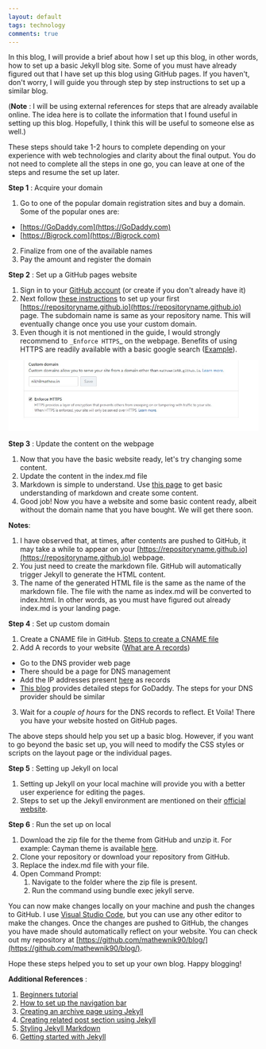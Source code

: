 ```yaml
---
layout: default
tags: technology
comments: true
---
```



In this blog, I will provide a brief about how I set up this blog, in other words, how to set up a basic Jekyll blog site. <!--more-->Some of you must have already figured out that I have set up this blog using GitHub pages. If you haven&#39;t, don&#39;t worry, I will guide you through step by step instructions to set up a similar blog.

(**Note** : I will be using external references for steps that are already available online. The idea here is to collate the information that I found useful in setting up this blog. Hopefully, I think this will be useful to someone else as well.)

These steps should take 1-2 hours to complete depending on your experience with web technologies and clarity about the final output. You do not need to complete all the steps in one go, you can leave at one of the steps and resume the set up later.

**Step 1** : Acquire your domain

1. Go to one of the popular domain registration sites and buy a domain. Some of the popular ones are:
  - [https://GoDaddy.com](https://GoDaddy.com)
  - [https://Bigrock.com](https://Bigrock.com)
2. Finalize from one of the available names
3. Pay the amount and register the domain

**Step 2** : Set up a GitHub pages website

1. Sign in to your [GitHub account](https://github.com/login) (or create if you don&#39;t already have it)
2. Next follow [these instructions](https://guides.github.com/features/pages/) to set up your first [https://repositoryname.github.io](https://repositoryname.github.io)  page. The subdomain name is same as your repository name. This will eventually change once you use your custom domain. 
3. Even though it is not mentioned in the guide, I would strongly recommend to `_Enforce HTTPS`_ on the webpage. Benefits of using HTTPS are readily available with a basic google search ([Example](https://www.bluecorona.com/blog/reasons-to-have-https-website)).

 ![](./assets/images/blog-support/setting_up_blog_custom_domain.jpg)

**Step 3** : Update the content on the webpage

1. Now that you have the basic website ready, let&#39;s try changing some content.
2. Update the content in the index.md file
3. Markdown is simple to understand. Use [this page](https://guides.github.com/features/mastering-markdown/) to get basic understanding of markdown and create some content.
4. Good job! Now you have a website and some basic content ready, albeit without the domain name that you have bought. We will get there soon.

**Notes**:
  1. I have observed that, at times, after contents are pushed to GitHub, it may take a while to appear on your [https://repositoryname.github.io](https://repositoryname.github.io) webpage.
  2. You just need to create the markdown file. GitHub will automatically trigger Jekyll to generate the HTML content.
  3. The name of the generated HTML file is the same as the name of the markdown file. The file with the name as index.md will be converted to index.html. In other words, as you must have figured out already index.md is your landing page.

**Step 4** : Set up custom domain

1. Create a CNAME file in GitHub. [Steps to create a CNAME file](https://hackernoon.com/use-custom-domain-with-github-pages-2-straightforward-steps-cf561eee244f)
2. Add A records to your website ([What are A records](https://support.dnsimple.com/articles/a-record/))
  - Go to the DNS provider web page
  - There should be a page for DNS management
  - Add the IP addresses present [here](https://help.github.com/articles/setting-up-an-apex-domain/#configuring-a-records-with-your-dns-provider) as records
  - [This blog](https://hackernoon.com/how-to-set-up-godaddy-domain-with-github-pages-a9300366c7b) provides detailed steps for GoDaddy. The steps for your DNS provider should be similar
3. Wait for a _couple of hours_ for the DNS records to reflect. Et Voila! There you have your website hosted on GitHub pages.

The above steps should help you set up a basic blog. However, if you want to go beyond the basic set up, you will need to modify the CSS styles or scripts on the layout page or the individual pages.

**Step 5** : Setting up Jekyll on local

1. Setting up Jekyll on your local machine will provide you with a better user experience for editing the pages.
2. Steps to set up the Jekyll environment are mentioned on their [official website](https://jekyllrb.com/docs/installation/windows/).

**Step 6** : Run the set up on local

1. Download the zip file for the theme from GitHub and unzip it. For example: Cayman theme is available [here](https://pages-themes.github.io/cayman/).
2. Clone your repository or download your repository from GitHub.
3. Replace the index.md file with your file.
4. Open Command Prompt:
    1. Navigate to the folder where the zip file is present.
    2. Run the command using bundle exec jekyll serve.

You can now make changes locally on your machine and push the changes to GitHub. I use [Visual Studio Code](https://code.visualstudio.com/download), but you can use any other editor to make the changes. Once the changes are pushed to GitHub, the changes you have made should automatically reflect on your website. You can check out my repository at [https://github.com/mathewnik90/blog/](https://github.com/mathewnik90/blog/).

Hope these steps helped you to set up your own blog. Happy blogging!

**Additional References** :

1. [Beginners tutorial](https://www.youtube.com/watch?v=bwThn0rxv7M&amp;index=1&amp;list=PLm_Qt4aKpfKijgP0rDH7FSJOlS9IBGbT1)
2. [How to set up the navigation bar](http://joshualande.com/jekyll-github-pages-poole)
3. [Creating an archive page using Jekyll](http://chris.house/blog/building-a-simple-archive-page-with-jekyll/)
4. [Creating related post section  using Jekyll](https://blog.webjeda.com/jekyll-related-posts/)
5. [Styling Jekyll Markdown](https://digitaldrummerj.me/styling-jekyll-markdown/)
6. [Getting started with Jekyll](https://developer.telerik.com/featured/getting-started-with-jekyll/)